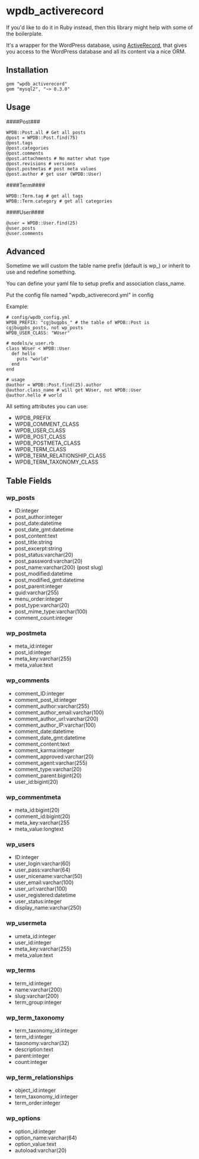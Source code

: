 # wpdb_activerecord

If you'd like to do it in Ruby instead, then this library might help
with some of the boilerplate.

It's a wrapper for the WordPress database, using
[ActiveRecord](http://apidock.com/rails/ActiveRecord), that gives you access to the
WordPress database and all its content via a nice ORM.

## Installation

```
gem "wpdb_activerecord"
gem "mysql2", "~> 0.3.0"
```

## Usage

####Post###
```
WPDB::Post.all # Get all posts
@post = WPDB::Post.find(75)
@post.tags
@post.categories
@post.comments
@post.attachments # No matter what type
@post.revisions # versions
@post.postmetas # post meta values
@post.author # get user (WPDB::User)
```

####Term####
```
WPDB::Term.tag # get all tags
WPDB::Term.category # get all categories
```

####User####
```
@user = WPDB::User.find(25)
@user.posts
@user.comments
```

## Advanced ##
Sometime we will custom the table name prefix (default is wp_) or inherit to use and redefine something.

You can define your yaml file to setup prefix and association class_name.

Put the config file named "wpdb_activerecord.yml" in config

Example:

```
# config/wpdb_config.yml
WPDB_PREFIX: "cgjbugpbs_" # the table of WPDB::Post is cgjbugpbs_posts, not wp_posts
WPDB_USER_CLASS: "WUser"

# models/w_user.rb
class WUser < WPDB::User
  def hello
    puts "world"
  end
end

# usage
@author = WPDB::Post.find(25).author
@author.class_name # will get WUser, not WPDB::User
@author.hello # world
```
All setting attributes you can use:

* WPDB\_PREFIX
* WPDB\_COMMENT\_CLASS
* WPDB\_USER\_CLASS
* WPDB\_POST\_CLASS
* WPDB\_POSTMETA\_CLASS
* WPDB\_TERM\_CLASS
* WPDB\_TERM\_RELATIONSHIP\_CLASS
* WPDB\_TERM\_TAXONOMY\_CLASS

## Table Fields ##
### wp_posts ###
* ID:integer
* post_author:integer
* post_date:datetime
* post_date_gmt:datetime
* post_content:text
* post_title:string
* post_excerpt:string
* post_status:varchar(20)
* post_password:varchar(20)
* post_name:varchar(200) (post slug)
* post_modified:datetime
* post_modified_gmt:datetime
* post_parent:integer
* guid:varchar(255)
* menu_order:integer
* post_type:varchar(20)
* post_mime_type:varchar(100)
* comment_count:integer

### wp_postmeta ###
* meta_id:integer
* post_id:integer
* meta_key:varchar(255)
* meta_value:text

### wp_comments ###
* comment_ID:integer
* comment_post_id:integer
* comment_author:varchar(255)
* comment_author_email:varchar(100)
* comment_author_url:varchar(200)
* comment_author_IP:varchar(100)
* comment_date:datetime
* comment_date_gmt:datetime
* comment_content:text
* comment_karma:integer
* comment_approved:varchar(20)
* comment_agent:varchar(255)
* comment_type:varchar(20)
* comment_parent:bigint(20)
* user_id:bigint(20)

### wp_commentmeta ###
* meta_id:bigint(20)
* comment_id:bigint(20)
* meta_key:varchar(255
* meta_value:longtext

### wp_users ###
* ID:integer
* user_login:varchar(60)
* user_pass:varchar(64)
* user_nicename:varchar(50)
* user_email:varchar(100)
* user_url:varchar(100)
* user_registered:datetime
* user_status:integer
* display_name:varchar(250)

### wp_usermeta ###
* umeta_id:integer
* user_id:integer
* meta_key:varchar(255)
* meta_value:text

### wp_terms ###
* term_id:integer
* name:varchar(200)
* slug:varchar(200)
* term_group:integer

### wp_term_taxonomy ###
* term_taxonomy_id:integer
* term_id:integer
* taxonomy:varchar(32)
* description:text
* parent:integer
* count:integer

### wp_term_relationships ###
* object_id:integer
* term_taxonomy_id:integer
* term_order:integer

### wp_options ###
* option_id:integer
* option_name:varchar(64)
* option_value:text
* autoload:varchar(20)
